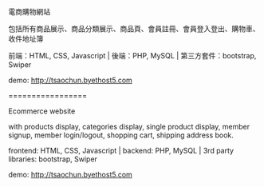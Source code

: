 電商購物網站

包括所有商品展示、商品分類展示、商品頁、會員註冊、會員登入登出、購物車、收件地址簿

前端：HTML, CSS, Javascript | 後端：PHP, MySQL | 第三方套件：bootstrap, Swiper

demo: http://tsaochun.byethost5.com

=================

Ecommerce website

with products display, categories display, single product display, member signup, member login/logout, shopping cart, shipping address book.

frontend: HTML, CSS, Javascript | backend: PHP, MySQL | 3rd party libraries: bootstrap, Swiper

demo: http://tsaochun.byethost5.com





